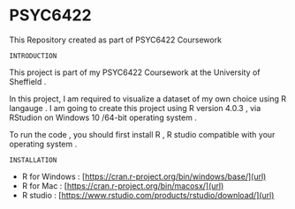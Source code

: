 # PSYC6422
This Repository created as part of PSYC6422 Coursework

`INTRODUCTION`

This project is part of my PSYC6422 Coursework at the University of Sheffield .

In this project, I am required to visualize a dataset of my own choice using R langauge .
I am going to create this project using R version 4.0.3 , via RStudion on Windows 10 /64-bit operating system .

To run the code , you should first install R , R studio compatible with your operating system .

`INSTALLATION`

+ R for Windows : [https://cran.r-project.org/bin/windows/base/](url)
+ R for Mac : [https://cran.r-project.org/bin/macosx/](url)
+ R studio : [https://www.rstudio.com/products/rstudio/download/](url)
